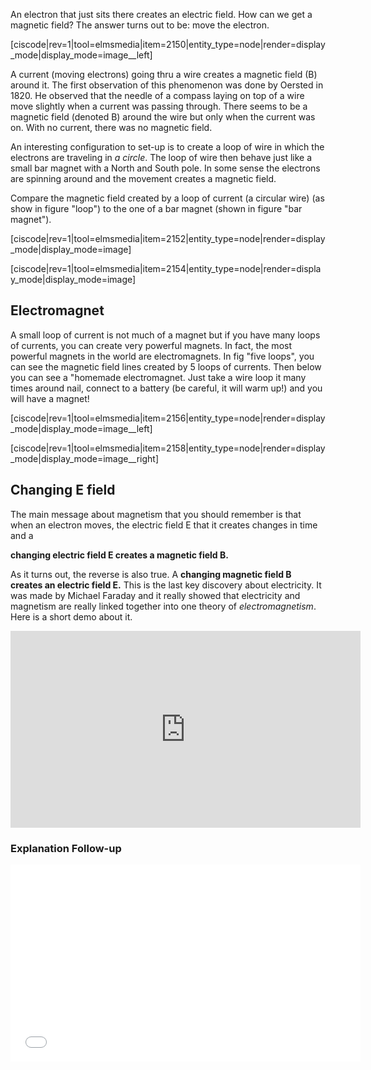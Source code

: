 An electron that just sits there creates an electric field. How can we get a magnetic field? The answer turns out to be: move the electron.

[ciscode|rev=1|tool=elmsmedia|item=2150|entity_type=node|render=display_mode|display_mode=image__left]

A current (moving electrons) going thru a wire creates a magnetic field (B) around it. The first observation of this phenomenon was done by Oersted in 1820. He observed that the needle of a compass laying on top of a wire move slightly when a current was passing through. There seems to be a magnetic field (denoted B) around the wire but only when the current was on. With no current, there was no magnetic field.

An interesting configuration to set-up is to create a loop of wire in which the electrons are traveling in _a circle_. The loop of wire then behave just like a small bar magnet with a North and South pole. In some sense the electrons are spinning around and the movement creates a magnetic field.

Compare the magnetic field created by a loop of current (a circular wire) (as show in figure "loop") to the one of a bar magnet (shown in figure "bar magnet").

[ciscode|rev=1|tool=elmsmedia|item=2152|entity_type=node|render=display_mode|display_mode=image]

[ciscode|rev=1|tool=elmsmedia|item=2154|entity_type=node|render=display_mode|display_mode=image]

## Electromagnet

A small loop of current is not much of a magnet but if you have many loops of currents, you can create very powerful magnets. In fact, the most powerful magnets in the world are electromagnets. In fig "five loops", you can see the magnetic field lines created by 5 loops of currents. Then below you can see a "homemade electromagnet. Just take a wire loop it many times around nail, connect to a battery (be careful, it will warm up!) and you will have a magnet!

[ciscode|rev=1|tool=elmsmedia|item=2156|entity_type=node|render=display_mode|display_mode=image__left]

[ciscode|rev=1|tool=elmsmedia|item=2158|entity_type=node|render=display_mode|display_mode=image__right]

## Changing E field
The main message about magnetism that you should remember is that when an electron moves, the electric field E that it creates changes in time and a

**changing electric field E creates a magnetic field B.**

As it turns out, the reverse is also true. A **changing magnetic field B creates an electric field E.** This is the last key discovery about electricity. It was made by Michael Faraday and it really showed that electricity and magnetism are really linked together into one theory of _electromagnetism_. Here is a short demo about it.

<iframe allowfullscreen="" frameborder="0" height="315" scrolling="no" src="https://www.youtube.com/embed/QQRn00ho_4s?rel=0" width="560"></iframe>

### Explanation Follow-up

<iframe allowfullscreen="" frameborder="0" height="315" src="//www.youtube.com/embed/xcMTaL2GDTc?rel=0" width="560"></iframe>